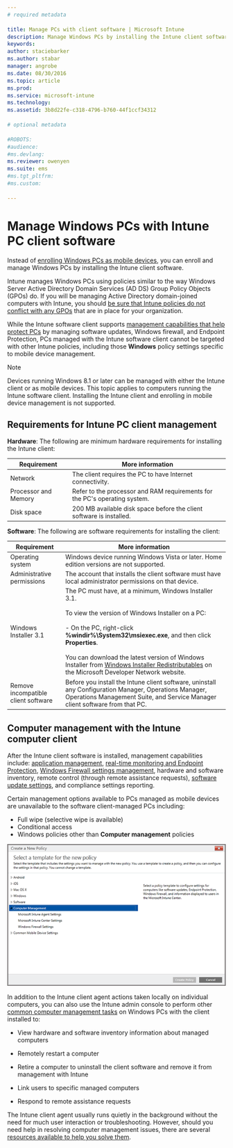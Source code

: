 ```yaml
---
# required metadata

title: Manage PCs with client software | Microsoft Intune
description: Manage Windows PCs by installing the Intune client software.
keywords:
author: staciebarker
ms.author: stabar
manager: angrobe
ms.date: 08/30/2016
ms.topic: article
ms.prod:
ms.service: microsoft-intune
ms.technology:
ms.assetid: 3b8d22fe-c318-4796-b760-44f1ccf34312

# optional metadata

#ROBOTS:
#audience:
#ms.devlang:
ms.reviewer: owenyen
ms.suite: ems
#ms.tgt_pltfrm:
#ms.custom:

---
```


# Manage Windows PCs with Intune PC client software
Instead of [enrolling Windows PCs as mobile devices](set-up-windows-device-management-with-microsoft-intune.md), you can enroll and manage Windows PCs by installing the Intune client software.

Intune manages Windows PCs using policies similar to the way Windows Server Active Directory Domain Services (AD DS) Group Policy Objects (GPOs) do. If you will be managing Active Directory domain-joined computers with Intune, you should [be sure that Intune policies do not conflict with any GPOs](resolve-gpo-and-microsoft-intune-policy-conflicts.md) that are in place for your organization.

While the Intune software client supports [management capabilities that help protect PCs](policies-to-protect-windows-pcs-in-microsoft-intune.md) by managing software updates, Windows firewall, and Endpoint Protection, PCs managed with the Intune software client cannot be targeted with other Intune policies, including those **Windows** policy settings specific to mobile device management.

> [!NOTE]
> Devices running Windows 8.1 or later can be managed with either the Intune client or as mobile devices. This topic applies to computers running the Intune software client. Installing the Intune client and enrolling in mobile device management is not supported.

## Requirements for Intune PC client management

**Hardware**:
The following are minimum hardware requirements for installing the Intune client:

|Requirement|More information|
|---------------|--------------------|
|Network|The client requires the PC to have Internet connectivity.|
|Processor and Memory|Refer to the processor and RAM requirements for the PC's operating system.|
|Disk space|200 MB available disk space before the client software is installed.|

**Software**:
The following are software requirements for installing the client:

|Requirement|More information|
|---------------|--------------------|
|Operating system | Windows device running Windows Vista or later. Home edition versions are not supported.|
|Administrative permissions|The account that installs the client software must have local administrator permissions on that device.|
|Windows Installer 3.1|The PC must have, at a minimum, Windows Installer 3.1.<br /><br />To view the version of Windows Installer on a PC:<br /><br />-   On the PC, right-click **%windir%\System32\msiexec.exe**, and then click **Properties**.<br /><br />You can download the latest version of Windows Installer from [Windows Installer Redistributables](http://go.microsoft.com/fwlink/?LinkID=234258) on the Microsoft Developer Network website.|
|Remove incompatible client software|Before you install the Intune client software, uninstall any Configuration Manager, Operations Manager, Operations Management Suite, and Service Manager client software from that PC.|

## Computer management with the Intune computer client
After the Intune client software is installed, management capabilities include: [application management](deploy-apps-in-microsoft-intune.md), [real-time monitoring and Endpoint Protection](help-secure-windows-pcs-with-endpoint-protection-for-microsoft-intune.md), [Windows Firewall settings management](help-protect-windows-pcs-using-windows-firewall-policies-in-microsoft-intune.md), hardware and software inventory, remote control (through remote assistance requests), [software update settings](keep-windows-pcs-up-to-date-with-software-updates-in-microsoft-intune.md), and compliance settings reporting.

Certain management options available to PCs managed as mobile devices are unavailable to the software client-managed PCs including:

-   Full wipe (selective wipe is available)
-   Conditional access
-   Windows policies other than **Computer management** policies

![Policies template for Windows PCs](../media/pc_policy_template.png)

In addition to the Intune client agent actions taken locally on individual computers, you can also use the Intune admin console to perform other [common computer management tasks](common-windows-pc-management-tasks-with-the-microsoft-intune-computer-client.md) on Windows PCs with the client installed to:

-   View hardware and software inventory information about managed computers

-   Remotely restart a computer

-   Retire a computer to uninstall the client software and remove it from management with Intune

-   Link users to specific managed computers

-   Respond to remote assistance requests

The Intune client agent usually runs quietly in the background without the need for much user interaction or troubleshooting. However, should you need help in resolving computer management issues, there are several [resources available to help you solve them](/intune/troubleshoot/troubleshoot-client-setup-in-microsoft-intune).
